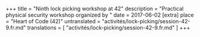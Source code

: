 +++
title = "Ninth lock picking workshop at 42"
description = "Practical physical security workshop organized by "
date = 2017-06-02
[extra]
place = "Heart of Code (42)"
untranslated = "activités/lock-picking/session-42-9.fr.md"
translations = [
    "activités/lock-picking/session-42-9.fr.md"
]
+++
